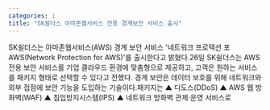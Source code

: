 ```yaml
---
categories: i
title: "SK쉴더스 아마존웹서비스 전용 경계보안 서비스 출시"
---
```

SK쉴더스는 아마존웹서비스(AWS) 경계 보안 서비스 &#39;네트워크 프로텍션 포 AWS(Network Protection for AWS)&#39;를 출시한다고 밝혔다.26일 SK쉴더스는 AWS 전용 보안 서비스를 기업 클라우드 환경에 맞춤형으로 제공하고, 고객은 원하는 서비스를 패키지 형태로 선택할 수 있다고 전했다. 경계 보안은 데이터 보호를 위해 네트워크와 외부 접점에 보안 기능을 도입하는 기술이다.패키지는 ▲ 디도스(DDoS) ▲ AWS 웹 방화벽(WAF) ▲ 침입방지시스템(IPS) ▲ 네트워크 방화벽 관제·운영 서비스로
